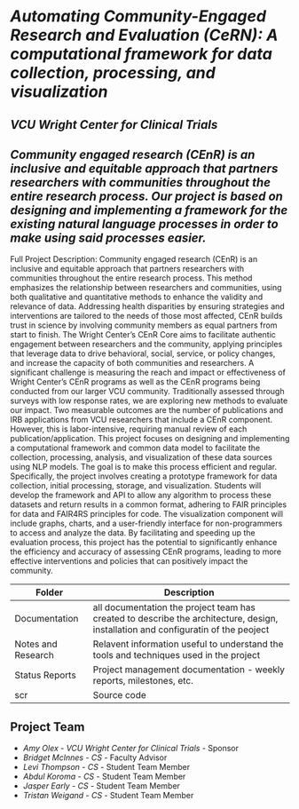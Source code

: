 # *Automating Community-Engaged Research and Evaluation (CeRN): A computational framework for data collection, processing, and visualization*
## *VCU Wright Center for Clinical Trials*
## *Community engaged research (CEnR) is an inclusive and equitable approach that partners researchers with communities throughout the entire research process. Our project is based on designing and implementing a framework for the existing natural language processes in order to make using said processes easier.*

Full Project Description: Community engaged research (CEnR) is an inclusive and equitable approach that partners researchers with communities throughout the entire research process. This method emphasizes the relationship between researchers and communities, using both qualitative and quantitative methods to enhance the validity and relevance of data. Addressing health disparities by ensuring strategies and interventions are tailored to the needs of those most affected, CEnR builds trust in science by involving community members as equal partners from start to finish. The Wright Center’s CEnR Core aims to facilitate authentic engagement between researchers and the community, applying principles that leverage data to drive behavioral, social, service, or policy changes, and increase the capacity of both communities and researchers. A significant challenge is measuring the reach and impact or effectiveness of  Wright Center’s CEnR programs as well as the CEnR programs being conducted from our larger VCU community. Traditionally assessed through surveys with low response rates, we are exploring new methods to evaluate our impact. Two measurable outcomes are the number of publications and IRB applications from VCU researchers that include a CEnR component. However, this is labor-intensive, requiring manual review of each publication/application. This project focuses on designing and implementing a computational framework and common data model to facilitate the collection, processing, analysis, and visualization of these data sources using NLP models. The goal is to make this process efficient and regular. Specifically, the project involves creating a prototype framework for data collection, initial processing, storage, and visualization. Students will develop the framework and API to allow any algorithm to process these datasets and return results in a common format, adhering to FAIR principles for data and FAIR4RS principles for code. The visualization component will include graphs, charts, and a user-friendly interface for non-programmers to access and analyze the data.  By facilitating and speeding up the evaluation process, this project has the potential to significantly enhance the efficiency and accuracy of assessing CEnR programs, leading to more effective interventions and policies that can positively impact the community.


| Folder | Description |
|---|---|
| Documentation |  all documentation the project team has created to describe the architecture, design, installation and configuratin of the peoject |
| Notes and Research | Relavent information useful to understand the tools and techniques used in the project |
| Status Reports | Project management documentation - weekly reports, milestones, etc. |
| scr | Source code |

## Project Team
- *Amy Olex*  - *VCU Wright Center for Clinical Trials* - Sponsor
- *Bridget McInnes* - *CS* - Faculty Advisor
- *Levi Thompson* - *CS* - Student Team Member
- *Abdul Koroma* - *CS* - Student Team Member
- *Jasper Early* - *CS* - Student Team Member
- *Tristan Weigand* - *CS* - Student Team Member
